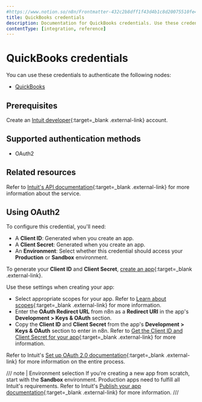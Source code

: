 ```yaml
---
#https://www.notion.so/n8n/Frontmatter-432c2b8dff1f43d4b1c8d20075510fe4
title: QuickBooks credentials
description: Documentation for QuickBooks credentials. Use these credentials to authenticate QuickBooks in n8n, a workflow automation platform.
contentType: [integration, reference]
---
```


# QuickBooks credentials

You can use these credentials to authenticate the following nodes:

- [QuickBooks](/integrations/builtin/app-nodes/n8n-nodes-base.quickbooks/)

## Prerequisites

Create an [Intuit developer](https://developer.intuit.com/){:target=_blank .external-link} account.

## Supported authentication methods

- OAuth2

## Related resources

Refer to [Intuit's API documentation](https://developer.intuit.com/app/developer/qbo/docs/develop){:target=_blank .external-link} for more information about the service.

## Using OAuth2

To configure this credential, you'll need:

- A **Client ID**: Generated when you create an app.
- A **Client Secret**: Generated when you create an app.
- An **Environment**: Select whether this credential should access your **Production** or **Sandbox** environment. 

To generate your **Client ID** and **Client Secret**, [create an app](https://developer.intuit.com/app/developer/qbo/docs/get-started/start-developing-your-app#create-an-app){:target=_blank .external-link}.

Use these settings when creating your app:

- Select appropriate scopes for your app. Refer to [Learn about scopes](https://developer.intuit.com/app/developer/qbo/docs/learn/scopes){:target=_blank .external-link} for more information.
- Enter the **OAuth Redirect URL** from n8n as a **Redirect URI** in the app's **Development > Keys & OAuth** section.
- Copy the **Client ID** and **Client Secret** from the app's **Development > Keys & OAuth** section to enter in n8n. Refer to [Get the Client ID and Client Secret for your app](https://developer.intuit.com/app/developer/qbo/docs/get-started/get-client-id-and-client-secret){:target=_blank .external-link} for more information.

Refer to Intuit's [Set up OAuth 2.0 documentation](https://developer.intuit.com/app/developer/qbo/docs/develop/authentication-and-authorization/oauth-2.0){:target=_blank .external-link} for more information on the entire process.

/// note | Environment selection
If you're creating a new app from scratch, start with the **Sandbox** environment. Production apps need to fulfill all Intuit's requirements. Refer to Intuit's [Publish your app documentation](https://developer.intuit.com/app/developer/qbo/docs/go-live/publish-app){:target=_blank .external-link} for more information.
///